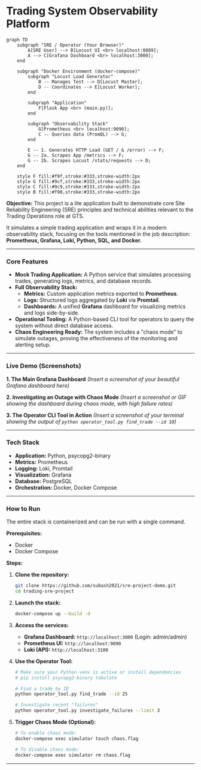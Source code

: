 # Trading System Observability Platform

```
graph TD
    subgraph "SRE / Operator (Your Browser)"
        A[SRE User] --> B[Locust UI <br> localhost:8089];
        A --> C[Grafana Dashboard <br> localhost:3000];
    end

    subgraph "Docker Environment (docker-compose)"
        subgraph "Locust Load Generator"
            B -- Manages Test --> D[Locust Master];
            D -- Coordinates --> E[Locust Worker];
        end
        
        subgraph "Application"
            F[Flask App <br> (main.py)];
        end

        subgraph "Observability Stack"
            G[Prometheus <br> localhost:9090];
            C -- Queries data (PromQL) --> G;
        end

        E -- 1. Generates HTTP Load (GET / & /error) --> F;
        G -- 2a. Scrapes App /metrics --> F;
        G -- 2b. Scrapes Locust /stats/requests --> D;
    end

    style F fill:#f9f,stroke:#333,stroke-width:2px
    style G fill:#9cf,stroke:#333,stroke-width:2px
    style C fill:#9c9,stroke:#333,stroke-width:2px
    style B fill:#f90,stroke:#333,stroke-width:2px
```
**Objective:** This project is a lite application built to demonstrate core Site Reliability Engineering (SRE) principles and technical abilities relevant to the Trading Operations role at GTS.

It simulates a simple trading application and wraps it in a modern observability stack, focusing on the tools mentioned in the job description: **Prometheus, Grafana, Loki, Python, SQL, and Docker.**

---

### Core Features

*   **Mock Trading Application:** A Python service that simulates processing trades, generating logs, metrics, and database records.
*   **Full Observability Stack:**
    *   **Metrics:** Custom application metrics exported to **Prometheus**.
    *   **Logs:** Structured logs aggregated by **Loki** via **Promtail**.
    *   **Dashboards:** A unified **Grafana** dashboard for visualizing metrics and logs side-by-side.
*   **Operational Tooling:** A Python-based CLI tool for operators to query the system without direct database access.
*   **Chaos Engineering Ready:** The system includes a "chaos mode" to simulate outages, proving the effectiveness of the monitoring and alerting setup.

---

### Live Demo (Screenshots)

**1. The Main Grafana Dashboard**
*(Insert a screenshot of your beautiful Grafana dashboard here)*

**2. Investigating an Outage with Chaos Mode**
*(Insert a screenshot or GIF showing the dashboard during chaos mode, with high failure rates)*

**3. The Operator CLI Tool in Action**
*(Insert a screenshot of your terminal showing the output of `python operator_tool.py find_trade --id 10`)*

---

### Tech Stack

*   **Application:** Python, psycopg2-binary
*   **Metrics:** Prometheus
*   **Logging:** Loki, Promtail
*   **Visualization:** Grafana
*   **Database:** PostgreSQL
*   **Orchestration:** Docker, Docker Compose

---

### How to Run

The entire stack is containerized and can be run with a single command.

**Prerequisites:**
*   Docker
*   Docker Compose

**Steps:**

1.  **Clone the repository:**
    ```bash
    git clone https://github.com/subash2021/sre-project-demo.git
    cd trading-sre-project
    ```

2.  **Launch the stack:**
    ```bash
    docker-compose up --build -d
    ```

3.  **Access the services:**
    *   **Grafana Dashboard:** `http://localhost:3000` (Login: admin/admin)
    *   **Prometheus UI:** `http://localhost:9090`
    *   **Loki (API):** `http://localhost:3100`

4.  **Use the Operator Tool:**
    ```bash
    # Make sure your Python venv is active or install dependencies
    # pip install psycopg2-binary tabulate

    # Find a trade by ID
    python operator_tool.py find_trade --id 25

    # Investigate recent "failures"
    python operator_tool.py investigate_failures --limit 3
    ```

5.  **Trigger Chaos Mode (Optional):**
    ```bash
    # To enable chaos mode:
    docker-compose exec simulator touch chaos.flag

    # To disable chaos mode:
    docker-compose exec simulator rm chaos.flag
    ```
---
